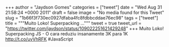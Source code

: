 
+++
author = "Jaydson Gomes"
categories = ["tweet"]
date = "Wed Aug 31 21:58:24 +0000 2011"
draft = false
image = "No media found for this Tweet"
slug = "1b66f3f730ec0927dfaba4fc8fdbbcddae76ec98"
tags = ["tweet"]
title = """Muito Loko! Superpacking ..."""
tweet = true
tweet_url = "https://twitter.com/jaydson/status/109022251621429248"
+++
Muito Loko! Superpacking JS - O cara reduziu insanamente 3K para 1K http://t.co/uvVhRFK #JavaScript
